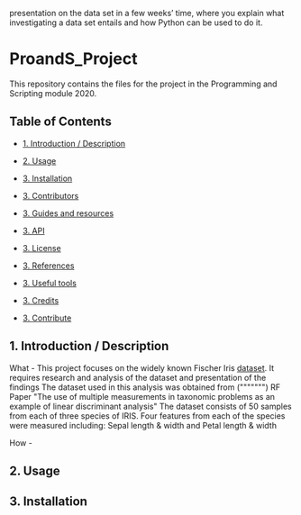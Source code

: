 
presentation on the data set in a few weeks’ time, where you explain what investigating a
 data set entails and how Python can be used to do it.

# ProandS_Project
This repository contains the files for the project in the Programming and Scripting module 2020. 


## Table of Contents
* [1. Introduction / Description](#1-introduction--description)

* [2. Usage](#2-Usage)

* [3. Installation](#2-installation)

* [3. Contributors](#2-contributors)

* [3. Guides and resources](#2-installation)

* [3. API](#3-API)

* [3. License](#4-License)

* [3. References](#2-installation)

* [3. Useful tools](#2-installation)

* [3. Credits](#2-installation)

* [3. Contribute](#2-installation)


## 1.  Introduction / Description
What - This project focuses on the widely known Fischer Iris [dataset](#dataset). It requires research and analysis of the dataset and presentation
of the findings The dataset used in this analysis was obtained from (""""""") RF Paper "The use of multiple measurements in taxonomic problems as an example of linear discriminant analysis"
The dataset consists of 50 samples from each of three species of IRIS. Four features from each of the species were measured including: Sepal length & width and Petal length & width

How - 
## 2. Usage

## 3. Installation
